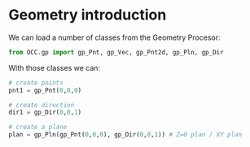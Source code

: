 # Geometry introduction
We can load a number of classes from the Geometry Procesor:

```python
from OCC.gp import gp_Pnt, gp_Vec, gp_Pnt2d, gp_Pln, gp_Dir
```

With those classes we can:
```python
# create points
pnt1 = gp_Pnt(0,0,0)

# create direction
dir1 = gp_Dir(0,0,1)

# create a plane
plan = gp_Pln(gp_Pnt(0,0,0), gp_Dir(0,0,1)) # Z=0 plan / XY plan
```
